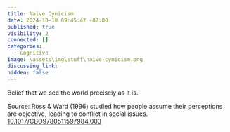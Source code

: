 ```yaml
---
title: Naive Cynicism
date: 2024-10-10 09:45:47 +07:00
published: true
visibility: 2
connected: []
categories:
  - Cognitive
image: \assets\img\stuff\naive-cynicism.png
discussing_link: 
hidden: false
---
```


Belief that we see the world precisely as it is.

Source: Ross & Ward (1996) studied how people assume their perceptions are objective, leading to conflict in social issues.
[10.1017/CBO9780511597984.003](https://doi.org/10.1017/CBO9780511597984.003)